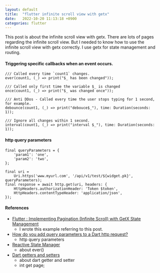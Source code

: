 ```yaml
---
layout: default
title:  "flutter infinite scroll view with getx"
date:   2022-10-20 11:13:18 +0900
categories: flutter
---
```


This post is about the infinite scroll view with getx.
There are lots of pages regarding the infinite scroll view. But I needed to know how to use the infinite scroll view with getx correctly.
I use getx for state management and routing.




#### Triggering specific callbacks when an event occurs.
    /// Called every time `count1` changes.
    ever(count1, (_) => print("$_ has been changed"));

    /// Called only first time the variable $_ is changed
    once(count1, (_) => print("$_ was changed once"));
    
    /// Anti DDos - Called every time the user stops typing for 1 second, for example.
    debounce(count1, (_) => print("debouce$_"), time: Duration(seconds: 1));
    
    /// Ignore all changes within 1 second.
    interval(count1, (_) => print("interval $_"), time: Duration(seconds: 1));

#### http query parameters

    final queryParameters = {
        'param1': 'one',
        'param2': 'two',
    };

    final uri =
        Uri.https('www.myurl.com', '/api/v1/test/${widget.pk}', queryParameters);
    final response = await http.get(uri, headers: {
        HttpHeaders.authorizationHeader: 'Token $token',
        HttpHeaders.contentTypeHeader: 'application/json',
    });

#### References
* [Flutter : Implementing Pagination (Infinite Scroll) with GetX State Management](https://anangnugraha.medium.com/flutter-implementing-pagination-with-getx-state-management-6b824b1e1eb5)
  * I wrote this example referring to this post.
* [How do you add query parameters to a Dart http request?](https://stackoverflow.com/questions/52824388/how-do-you-add-query-parameters-to-a-dart-http-request)
  * http query parameters
* [Reactive State Manager](https://chornthorn.github.io/getx-docs/state-management/reactive-state-manager/index/)
  * about ever()
* [Dart getters and setters](https://dev.to/newtonmunene_yg/dart-getters-and-setters-1c8f)
  * about dart getter and setter
  * int get page;